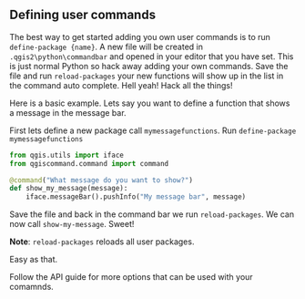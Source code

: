 Defining user commands
-------------------------------------------------------------------------------

The best way to get started adding you own user commands is to run `define-package {name}`. A new file will be created in `.qgis2\python\commandbar`
and opened in your editor that you have set.  This is just normal Python so hack away adding your own commands. Save the file and run
`reload-packages` your new functions will show up in the list in the command auto complete. Hell yeah! Hack all the things!

Here is a basic example. Lets say you want to define a function that shows a message in the message bar.

First lets define a new package call `mymessagefunctions`. Run `define-package mymessagefunctions`

```python
from qgis.utils import iface
from qgiscommand.command import command

@command("What message do you want to show?")
def show_my_message(message):
    iface.messageBar().pushInfo("My message bar", message)
```

Save the file and back in the command bar we run `reload-packages`.  We can now call
`show-my-message`. Sweet!

**Note**: `reload-packages` reloads all user packages.

Easy as that.

Follow the API guide for more options that can be used with your comamnds. 
